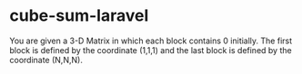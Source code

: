 # cube-sum-laravel
You are given a 3-D Matrix in which each block contains 0 initially. The first block is defined by the coordinate (1,1,1) and the last block is defined by the coordinate (N,N,N). 
